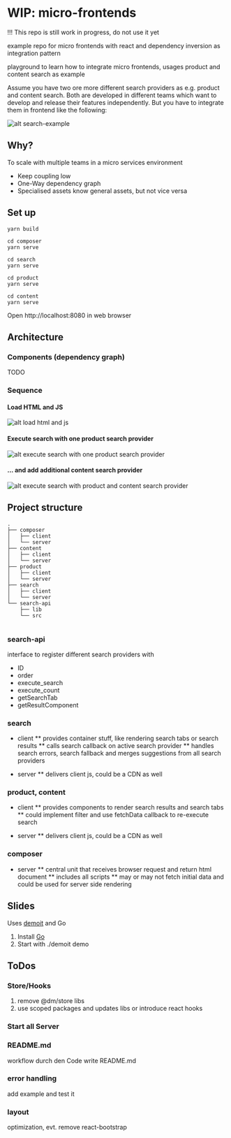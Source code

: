 # WIP: micro-frontends
!!! This repo is still work in progress, do not use it yet

example repo for micro frontends with react and dependency inversion as integration pattern

playground to learn how to integrate micro frontends, usages product and content search as example

Assume you have two ore more different search providers as e.g. product and content search. Both are
developed in different teams which want to develop and release their features independently. But you
have to integrate them in frontend like the following:

![alt search-example](_doc/search-example.png)

## Why?
To scale with multiple teams in a micro services environment

* Keep coupling low
* One-Way dependency graph
* Specialised assets know general assets, but not vice versa

## Set up
````
yarn build

cd composer
yarn serve

cd search
yarn serve

cd product
yarn serve

cd content
yarn serve
````

Open http://localhost:8080 in web browser

## Architecture
### Components (dependency graph)
TODO


### Sequence
#### Load HTML and JS
![alt load html and js](_doc/sequence_1.png)

#### Execute search with one product search provider
![alt execute search with one product search provider](_doc/sequence_2.png)

#### ... and add additional content search provider
![alt execute search with product and content search provider](_doc/sequence_3.png)

## Project structure

````
.
├── composer
│   ├── client
│   └── server
├── content
│   ├── client
│   └── server
├── product
│   ├── client
│   └── server
├── search
│   ├── client
│   └── server
└── search-api
    ├── lib
    └── src
    
````

### search-api
interface to register different search providers with

* ID
* order
* execute_search
* execute_count
* getSearchTab
* getResultComponent

### search

* client
** provides container stuff, like rendering search tabs or search results
** calls search callback on active search provider
** handles search errors, search fallback and merges suggestions from all search providers

* server
** delivers client js, could be a CDN as well

### product, content

* client
** provides components to render search results and search tabs
** could implement filter and use fetchData callback to re-execute search

* server
** delivers client js, could be a CDN as well

### composer

* server
** central unit that receives browser request and return html document
** includes all scripts
** may or may not fetch initial data and could be used for server side rendering


## Slides
Uses [demoit](https://github.com/dgageot/demoit "demoit") and Go

1. Install [Go](https://golang.org/ "Go")
2. Start with ./demoit demo

## ToDos
### Store/Hooks
1. remove @dm/store libs
2. use scoped packages and updates libs or introduce react hooks
### Start all Server
### README.md
workflow durch den Code
write README.md
### error handling
add example and test it
### layout
optimization, evt. remove react-bootstrap
